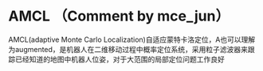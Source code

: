 # AMCL （Comment by mce_jun）
AMCL(adaptive Monte Carlo Localization)自适应蒙特卡洛定位，A也可以理解为augmented，是机器人在二维移动过程中概率定位系统，采用粒子滤波器来跟踪已经知道的地图中机器人位姿，对于大范围的局部定位问题工作良好
